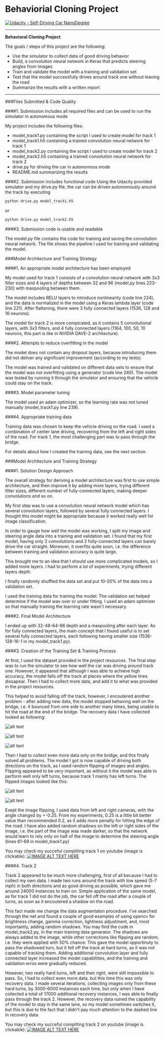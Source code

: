 # Behaviorial Cloning Project

[![Udacity - Self-Driving Car NanoDegree](https://s3.amazonaws.com/udacity-sdc/github/shield-carnd.svg)](http://www.udacity.com/drive)

---

**Behavioral Cloning Project**

The goals / steps of this project are the following:
* Use the simulator to collect data of good driving behavior
* Build, a convolution neural network in Keras that predicts steering angles from images
* Train and validate the model with a training and validation set
* Test that the model successfully drives around track one without leaving the road
* Summarize the results with a written report


[//]: # (Image References)

[image3]: ./examples/center_2016_12_01_13_35_06_915.jpg "Normal Image"
[image4]: ./examples/center_2016_12_01_13_35_06_915_flipped.jpg "Flipped Image"
[image5]: ./examples/center_2017_04_03_23_01_23_592.jpg "Recovery Image"
[image6]: ./examples/center_2017_04_03_23_01_23_828.jpg "Recovery Image"
[image7]: ./examples/center_2017_04_03_23_01_24_052.jpg "Recovery Image"

---
###Files Submitted & Code Quality

####1. Submission includes all required files and can be used to run the simulator in autonomous mode

My project includes the following files:
* model_track1.py containing the script I used to create model for track 1
* model_track1.h5 containing a trained convolution neural network for track 1
* model_track2.py containing the script I used to create model for track 2
* model_track2.h5 containing a trained convolution neural network for track 2
* drive.py for driving the car in autonomous mode
* README.md summarizing the results

####2. Submission includes functional code
Using the Udacity provided simulator and my drive.py file, the car can be driven autonomously around the track by executing 
```sh
python drive.py model_track1.h5
```
 or
 ```sh
python drive.py model_track2.h5
```

####3. Submission code is usable and readable

The model.py file contains the code for training and saving the convolution neural network. The file shows the pipeline I used for training and validating the model.

###Model Architecture and Training Strategy

####1. An appropriate model architecture has been employed

My model used for track 1 consists of a convolution neural network with 3x3 filter sizes and 4 layers of depths between 32 and 96 (model.py lines 223-230) with maxpooling between them.

The model includes RELU layers to introduce nonlinearity (code line 224), and the data is normalized in the model using a Keras lambda layer (code line 221). After flattening, there were 3 fully connected layers (1536, 128 and 16 neurons).

The model for track 2 is more compicated, as it contains 5 convolutional layers, with 3x3 filters, and 4 fully connected layers (1164, 100, 50, 10 neurons, this part is like in NVIDIA DAVE-2 architecture).

####2. Attempts to reduce overfitting in the model

The model does not contain any dropout layers, because introducing them did not deliver any significant improvement (according to my tests). 

The model was trained and validated on different data sets to ensure that the model was not overfitting using a generator (code line 240). The model was tested by running it through the simulator and ensuring that the vehicle could stay on the track.

####3. Model parameter tuning

The model used an adam optimizer, so the learning rate was not tuned manually (model_track1.py line 239).

####4. Appropriate training data

Training data was chosen to keep the vehicle driving on the road. I used a combination of center lane driving, recovering from the left and right sides of the road. For track 1, the most challenging part was to pass through the bridge.

For details about how I created the training data, see the next section. 

###Model Architecture and Training Strategy

####1. Solution Design Approach

The overall strategy for deriving a model architecture was first to use simple architecture, and then improve it by adding more layers, trying different filter sizes, different number of fully-connected layers, making deeper convolutions and so on.

My first step was to use a convolution neural network model which has several convolution layers, followed by several fully connected layers. I thought this model might be appropriate because it worked really well for image classification.

In order to gauge how well the model was working, I split my image and steering angle data into a training and validation set. I found that my first model, having only 2 convolutions and 2 fully-connected layers can barely drive the car straight. Moreover, it overfits quite soon, i.e. the difference between training and validation accuracy is quite large.

This brought me to an idea that I should use more complicated models, so I added more layers. I had to perform a lot of experiments, trying different layers depth.

I finally randomly shuffled the data set and put 10-20% of the data into a validation set. 

I used the training data for training the model. The validation set helped determine if the model was over or under fitting.  I used an adam optimizer so that manually training the learning rate wasn't necessary.

####2. Final Model Architecture

I ended up with 32-48-64-96 depth and a maxpooling after each layer. As for fully connected layers, the main concept that I found useful is to set several fully connected layers, each following having smaller size (1536-128-16-1 in my model_track1.py).

####3. Creation of the Training Set & Training Process

At first, I used the dataset provided in the project resources. The final step was to run the simulator to see how well the car was driving around track one. However, it appeared that although I was able to achieve high accuracy, the model falls off the track at places where the yellow lines dissapear. Then I had to collect more data, and add it to what was provided in the project resources.

This helped to avoid falling off the track, however, I encoutered another problem - after adding new data, the model stopped behaving well on the bridge, i.e. it bounced from one side to another many times, being unable to hit the road at the end of the bridge. The recovery data I have collected looked as following:

![alt text][image5]

![alt text][image6]

![alt text][image7]

Then I had to collect even more data only on the bridge, and this finally solved all problems. The model I got is now capable of driving both directions on the track, as I used random flipping of images and angles. Flipping appeared to be very important, as without it the model was able to perform well only left turns, because track 1 mainly has left turns. The flipped images looked like this:

![alt text][image3]

![alt text][image4]

Exept the image flipping, I used data from left and right cameras, with the angle changed by +-0.25. From my experiments, 0.25 is a little bit better value than recommended 0.2, as it adds more penalty for hitting the edge of the road. I have also added random shadows on the left or right sides of the image, i.e. the part of the image was made darker, so that the network would learn to rely only on half of the image to determine the steering angle (lines 61-69 in model_track1.py)

You may check my succeful compliting track 1 on youtube (image is clickable):
[![IMAGE ALT TEXT HERE](https://img.youtube.com/vi/a8uZswck93k/0.jpg)](https://youtu.be/a8uZswck93k)

####4. Track 2

Track 2 appeared to be much more challenging, first of all because I had to collect my own data. I made two runs around the track with low speed (5-7 mph) in both directions and as good driving as possible, which gave me around 24000 instances to train on. Simple application of the same model, as for track 1 did not do the job, the car fell off the road after a couple of turns, as soon as it encoutered a shadow on the road.

This fact made me change the data augmentaton procedure. I've searched through the net and found a couple of good examples of using opencv for brightness change, gamma correction, lightness adjustment, and, most importantly, adding random shadows. You may find the code in model_track2.py, in the main training data generator. The shadows are always added to the image, while other corrections like flipping are random, i.e. they were applied with 50% chance. This gave the model opportinuty to pass the shadowed turn, but it fell off the track at hard turns, as it was not capable of tracking them. Adding additional convolution layer and fully connected layer increased the model capabilities, and the training and validation erros were gradually reduced. 

However, two really hard turns, left and then right, were still impossible to pass. So, I had to collect even more data, but this time this was only recovery data. I made several iterations, collecting images only from these hard turns, by 3000-6000 instances each time, but only when I have collected a total of 17000 additional recovery instances, I was able to finally pass through the track 2. However, the recovery data ruined the capability of the model to stay in the same lane, so my model sometimes switches it, but this is due to the fact that I didn't pay much attention to the dashed line in recovery data.

You may check my succeful compliting track 2 on youtube (image is clickable):
[![IMAGE ALT TEXT HERE](https://img.youtube.com/vi/nhPaGT6zm9o/0.jpg)](https://youtu.be/nhPaGT6zm9o)


